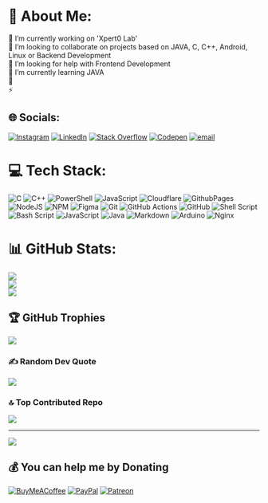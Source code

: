 # 💫 About Me:
🔭 I’m currently working on 'Xpert0 Lab'<br>👯 I’m looking to collaborate on projects based on JAVA, C, C++, Android, Linux or Backend Development<br>🤝 I’m looking for help with Frontend Development<br>🌱 I’m currently learning JAVA<br>💬<br>⚡


## 🌐 Socials:
[![Instagram](https://img.shields.io/badge/Instagram-%23E4405F.svg?logo=Instagram&logoColor=white)](https://instagram.com/ak.xpert0) [![LinkedIn](https://img.shields.io/badge/LinkedIn-%230077B5.svg?logo=linkedin&logoColor=white)](https://linkedin.com/in/archisman-kar-168472283) [![Stack Overflow](https://img.shields.io/badge/-Stackoverflow-FE7A16?logo=stack-overflow&logoColor=white)](https://stackoverflow.com/users/xpert0) [![Codepen](https://img.shields.io/badge/Codepen-000000?logo=codepen&logoColor=white)](https://codepen.io/xpert0) [![email](https://img.shields.io/badge/Email-D14836?logo=gmail&logoColor=white)](mailto:0@dev.xpert0.in) 

# 💻 Tech Stack:
![C](https://img.shields.io/badge/c-%2300599C.svg?style=for-the-badge&logo=c&logoColor=white) ![C++](https://img.shields.io/badge/c++-%2300599C.svg?style=for-the-badge&logo=c%2B%2B&logoColor=white) ![PowerShell](https://img.shields.io/badge/PowerShell-%235391FE.svg?style=for-the-badge&logo=powershell&logoColor=white) ![JavaScript](https://img.shields.io/badge/javascript-%23323330.svg?style=for-the-badge&logo=javascript&logoColor=%23F7DF1E) ![Cloudflare](https://img.shields.io/badge/Cloudflare-F38020?style=for-the-badge&logo=Cloudflare&logoColor=white) ![GithubPages](https://img.shields.io/badge/github%20pages-121013?style=for-the-badge&logo=github&logoColor=white) ![NodeJS](https://img.shields.io/badge/node.js-6DA55F?style=for-the-badge&logo=node.js&logoColor=white) ![NPM](https://img.shields.io/badge/NPM-%23CB3837.svg?style=for-the-badge&logo=npm&logoColor=white) ![Figma](https://img.shields.io/badge/figma-%23F24E1E.svg?style=for-the-badge&logo=figma&logoColor=white) ![Git](https://img.shields.io/badge/git-%23F05033.svg?style=for-the-badge&logo=git&logoColor=white) ![GitHub Actions](https://img.shields.io/badge/github%20actions-%232671E5.svg?style=for-the-badge&logo=githubactions&logoColor=white) ![GitHub](https://img.shields.io/badge/github-%23121011.svg?style=for-the-badge&logo=github&logoColor=white) ![Shell Script](https://img.shields.io/badge/shell_script-%23121011.svg?style=for-the-badge&logo=gnu-bash&logoColor=white) ![Bash Script](https://img.shields.io/badge/bash_script-%23121011.svg?style=for-the-badge&logo=gnu-bash&logoColor=white) ![JavaScript](https://img.shields.io/badge/javascript-%23323330.svg?style=for-the-badge&logo=javascript&logoColor=%23F7DF1E) ![Java](https://img.shields.io/badge/java-%23ED8B00.svg?style=for-the-badge&logo=openjdk&logoColor=white) ![Markdown](https://img.shields.io/badge/markdown-%23000000.svg?style=for-the-badge&logo=markdown&logoColor=white) ![Arduino](https://img.shields.io/badge/-Arduino-00979D?style=for-the-badge&logo=Arduino&logoColor=white) ![Nginx](https://img.shields.io/badge/nginx-%23009639.svg?style=for-the-badge&logo=nginx&logoColor=white)

# 📊 GitHub Stats:
![](https://github-readme-stats.vercel.app/api?username=xpert0&theme=github_dark&hide_border=false&include_all_commits=false&count_private=true)<br/>
![](https://github-readme-streak-stats.herokuapp.com/?user=xpert0&theme=github_dark&hide_border=false)<br/>
![](https://github-readme-stats.vercel.app/api/top-langs/?username=xpert0&theme=github_dark&hide_border=false&include_all_commits=false&count_private=true&layout=compact)

## 🏆 GitHub Trophies
![](https://github-profile-trophy.vercel.app/?username=xpert0&theme=radical&no-frame=false&no-bg=false&margin-w=4)

### ✍️ Random Dev Quote
![](https://quotes-github-readme.vercel.app/api?type=horizontal&theme=radical)

### 🔝 Top Contributed Repo
![](https://github-contributor-stats.vercel.app/api?username=xpert0&limit=5&theme=dark&combine_all_yearly_contributions=true)

---
[![](https://visitcount.itsvg.in/api?id=xpert0&icon=8&color=1)](https://visitcount.itsvg.in)

  ## 💰 You can help me by Donating
  [![BuyMeACoffee](https://img.shields.io/badge/Buy%20Me%20a%20Coffee-ffdd00?style=for-the-badge&logo=buy-me-a-coffee&logoColor=black)](https://buymeacoffee.com/xpert0) [![PayPal](https://img.shields.io/badge/PayPal-00457C?style=for-the-badge&logo=paypal&logoColor=white)](https://paypal.me/xpert0) [![Patreon](https://img.shields.io/badge/Patreon-F96854?style=for-the-badge&logo=patreon&logoColor=white)](https://patreon.com/xpert0) 
